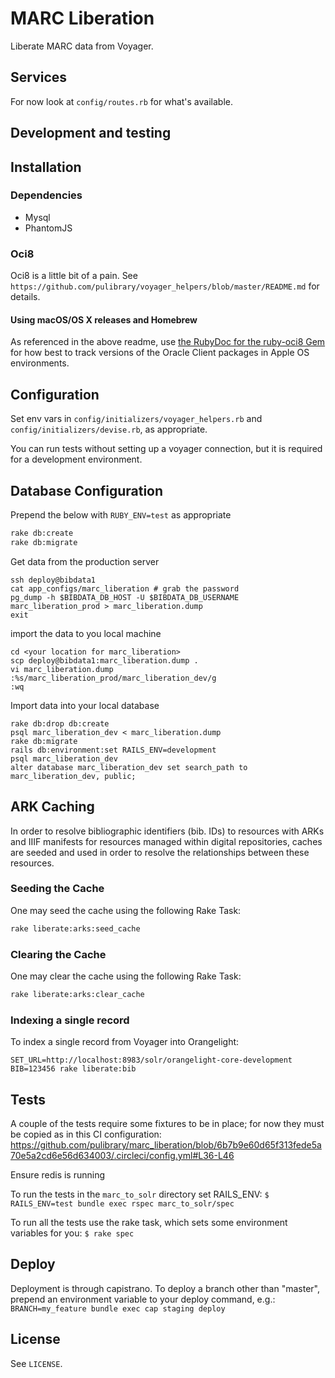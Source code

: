 # MARC Liberation

Liberate MARC data from Voyager.

## Services

For now look at `config/routes.rb` for what's available.

## Development and testing

## Installation

### Dependencies
  * Mysql
  * PhantomJS

### Oci8

Oci8 is a little bit of a pain. See `https://github.com/pulibrary/voyager_helpers/blob/master/README.md` for details.

#### Using macOS/OS X releases and Homebrew

As referenced in the above readme, use [the RubyDoc for the ruby-oci8 Gem](http://www.rubydoc.info/github/kubo/ruby-oci8/file/docs/install-on-osx.md#Install_Oracle_Instant_Client_Packages) for how best to track versions of the Oracle Client packages in Apple OS environments.

## Configuration

Set env vars in `config/initializers/voyager_helpers.rb` and `config/initializers/devise.rb`, as appropriate.

You can run tests without setting up a voyager connection, but it is required for a development environment.

## Database Configuration

Prepend the below with `RUBY_ENV=test` as appropriate

```bash
rake db:create
rake db:migrate
```

Get data from the production server
```
ssh deploy@bibdata1
cat app_configs/marc_liberation # grab the password
pg_dump -h $BIBDATA_DB_HOST -U $BIBDATA_DB_USERNAME marc_liberation_prod > marc_liberation.dump
exit
```
import the data to you local machine
```
cd <your location for marc_liberation>
scp deploy@bibdata1:marc_liberation.dump .
vi marc_liberation.dump
:%s/marc_liberation_prod/marc_liberation_dev/g
:wq
```
Import data into your local database
```
rake db:drop db:create
psql marc_liberation_dev < marc_liberation.dump
rake db:migrate
rails db:environment:set RAILS_ENV=development
psql marc_liberation_dev
alter database marc_liberation_dev set search_path to marc_liberation_dev, public;
```

## ARK Caching

In order to resolve bibliographic identifiers (bib. IDs) to resources with ARKs and IIIF manifests for resources managed within digital repositories, caches are seeded and used in order to resolve the relationships between these resources.

### Seeding the Cache

One may seed the cache using the following Rake Task:
```bash
rake liberate:arks:seed_cache
```

### Clearing the Cache

One may clear the cache using the following Rake Task:
```bash
rake liberate:arks:clear_cache
```

### Indexing a single record

To index a single record from Voyager into Orangelight:

```
SET_URL=http://localhost:8983/solr/orangelight-core-development BIB=123456 rake liberate:bib
```

## Tests

A couple of the tests require some fixtures to be in place; for now they must be copied as in this CI configuration: https://github.com/pulibrary/marc_liberation/blob/6b7b9e60d65f313fede5a70e5a2cd6e56d634003/.circleci/config.yml#L36-L46

Ensure redis is running

To run the tests in the `marc_to_solr` directory set RAILS_ENV:
`$ RAILS_ENV=test bundle exec rspec marc_to_solr/spec`

To run all the tests use the rake task, which sets some environment variables for you:
`$ rake spec`

## Deploy
Deployment is through capistrano. To deploy a branch other than "master", prepend an environment variable to your deploy command, e.g.:
`BRANCH=my_feature bundle exec cap staging deploy`

## License

See `LICENSE`.
